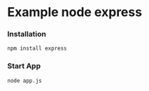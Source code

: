 # Example node express

### Installation

```
npm install express
```

### Start App

```
node app.js
```
